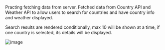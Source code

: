 Practing fetching data from server. Fetched data from Country API and Weather API to allow users to search for countries and have country info and weather displayed.

Search results are rendered conditionally, max 10 will be shown at a time, if one country is selected, its details will be displayed. 


![image](https://imgur.com/a/even6lF)
